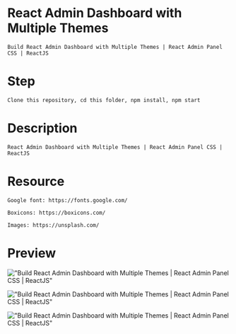 # React Admin Dashboard with Multiple Themes

    Build React Admin Dashboard with Multiple Themes | React Admin Panel CSS | ReactJS


# Step

    Clone this repository, cd this folder, npm install, npm start

# Description

    React Admin Dashboard with Multiple Themes | React Admin Panel CSS | ReactJS

# Resource

    Google font: https://fonts.google.com/

    Boxicons: https://boxicons.com/

    Images: https://unsplash.com/

# Preview

!["Build React Admin Dashboard with Multiple Themes | React Admin Panel CSS | ReactJS"](https://user-images.githubusercontent.com/67447840/124409084-d89ad200-dd71-11eb-86e1-4c9d0a5fe587.png "Build React Admin Dashboard with Multiple Themes | React Admin Panel CSS | ReactJS")

!["Build React Admin Dashboard with Multiple Themes | React Admin Panel CSS | ReactJS"](https://user-images.githubusercontent.com/67447840/124409129-ebada200-dd71-11eb-83a9-321edcc37aff.png "Build React Admin Dashboard with Multiple Themes | React Admin Panel CSS | ReactJS")

!["Build React Admin Dashboard with Multiple Themes | React Admin Panel CSS | ReactJS"](https://user-images.githubusercontent.com/67447840/124409160-f9fbbe00-dd71-11eb-9169-493fc70c9240.png "Build React Admin Dashboard with Multiple Themes | React Admin Panel CSS | ReactJS")
